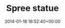 ---
title:		"Spree statue"
type:		"photos"
mediatype:		"upload"
location:		"Berlin, Germany"
date:		"2014-01-18 16:52:40+00:00"
album:		"city"
filename:		"spree-statue.md"
series:		"berlin"
cl_public_id:		"city/spree-statue"
cl_version:		1497000413
format:		"tiff"
bytes:		6770640
width:		2560
height:		1440
colours:
- "#C9D7EB"
- "#6E7D4C"
- "#667766"
- "#39423F"
- "#CADDED"
- "#727A63"
- "#5B7D56"
- "#507A5E"
- "#6A797D"
- "#7C808F"
- "#4D7566"
- "#4E6A7A"
- "#2C3A40"
- "#3F4037"
- "#73794B"
- "#424A30"
- "#32353C"
- "#566680"
- "#282F3A"
- "#334531"
- "#847E78"
exposure_mode:		"Auto"
program:		"Program AE"
aperture:		"2.8"
focal_length:		"70.0 mm"
iso:		"400"
shutter_speed:		"1/125"
metering:		"Multi-segment"
flash:		"Off, Did not fire"
white_balance:		"Custom"
colour_temp:		"4350"
has_crop:		"false"
orientation:		"Horizontal (normal)"
camera_model:		"NIKON D800"
lens_info:		"70-200mm f/2.8"
artist:		"No artist info"
x_resolution:		"300"
y_resolution:		"300"
---
